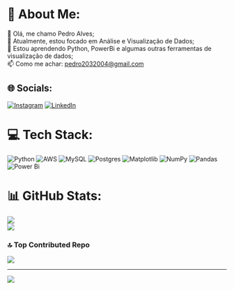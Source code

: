 # 💫 About Me:
👋 Olá, me chamo Pedro Alves;<br>👀 Atualmente, estou focado em Análise e Visualização de Dados;<br>🌱 Estou aprendendo Python, PowerBi e algumas outras ferramentas de visualização de dados;<br>📫 Como me achar: pedro2032004@gmail.com


## 🌐 Socials:
[![Instagram](https://img.shields.io/badge/Instagram-%23E4405F.svg?logo=Instagram&logoColor=white)](https://instagram.com/pedro-alves-dev) [![LinkedIn](https://img.shields.io/badge/LinkedIn-%230077B5.svg?logo=linkedin&logoColor=white)](https://linkedin.com/in/pedro-alves-ba28a3313/) 

# 💻 Tech Stack:
![Python](https://img.shields.io/badge/python-3670A0?style=for-the-badge&logo=python&logoColor=ffdd54) ![AWS](https://img.shields.io/badge/AWS-%23FF9900.svg?style=for-the-badge&logo=amazon-aws&logoColor=white) ![MySQL](https://img.shields.io/badge/mysql-4479A1.svg?style=for-the-badge&logo=mysql&logoColor=white) ![Postgres](https://img.shields.io/badge/postgres-%23316192.svg?style=for-the-badge&logo=postgresql&logoColor=white) ![Matplotlib](https://img.shields.io/badge/Matplotlib-%23ffffff.svg?style=for-the-badge&logo=Matplotlib&logoColor=black) ![NumPy](https://img.shields.io/badge/numpy-%23013243.svg?style=for-the-badge&logo=numpy&logoColor=white) ![Pandas](https://img.shields.io/badge/pandas-%23150458.svg?style=for-the-badge&logo=pandas&logoColor=white) ![Power Bi](https://img.shields.io/badge/power_bi-F2C811?style=for-the-badge&logo=powerbi&logoColor=black)
# 📊 GitHub Stats:
![](https://github-readme-stats.vercel.app/api?username=Pedro-Alves-Dev&theme=dark&hide_border=false&include_all_commits=true&count_private=false)<br/>
![](https://github-readme-stats.vercel.app/api/top-langs/?username=Pedro-Alves-Dev&theme=dark&hide_border=false&include_all_commits=true&count_private=false&layout=compact)

### 🔝 Top Contributed Repo
![](https://github-contributor-stats.vercel.app/api?username=Pedro-Alves-Dev&limit=5&theme=dark&combine_all_yearly_contributions=true)

---
[![](https://visitcount.itsvg.in/api?id=Pedro-Alves-Dev&icon=0&color=0)](https://visitcount.itsvg.in)

<!-- Proudly created with GPRM ( https://gprm.itsvg.in ) -->

<!---
- 👋 Hi, I’m @Pedro-Alves-Dev
- 👀 I’m interested in Data Analysis.
- 🌱 I’m currently learning Python and PowerBi.
- 💞️ I’m looking to collaborate on Python and Java projetcs.
- 📫 How to reach me: pedro2032004@gmail.com
- ⚡ Fun fact: My first programming language was Java, just love it.

Pedro-Alves-Dev/Pedro-Alves-Dev is a ✨ special ✨ repository because its `README.md` (this file) appears on your GitHub profile.
You can click the Preview link to take a look at your changes.
--->
